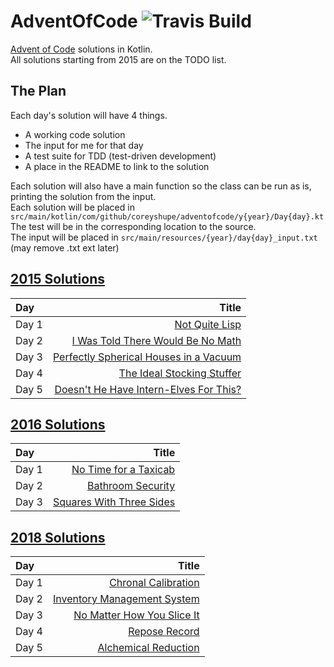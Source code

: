 # AdventOfCode ![Travis Build](https://travis-ci.org/CoreyShupe/AdventOfCode.svg?branch=master)
[Advent of Code](https://adventofcode.com) solutions in Kotlin.<br/>
All solutions starting from 2015 are on the TODO list.<br/>
## The Plan
Each day's solution will have 4 things.
* A working code solution
* The input for me for that day
* A test suite for TDD (test-driven development)
* A place in the README to link to the solution

Each solution will also have a main function so the class can be run as is, printing the solution from the input.<br/>
Each solution will be placed in `src/main/kotlin/com/github/coreyshupe/adventofcode/y{year}/Day{day}.kt`<br/>
The test will be in the corresponding location to the source.<br/>
The input will be placed in `src/main/resources/{year}/day{day}_input.txt` (may remove .txt ext later)
## [2015 Solutions](https://adventofcode.com/2015)
|Day|Title|
|:---|---:|
|Day 1|[Not Quite Lisp](./src/main/kotlin/com/github/coreyshupe/adventofcode/y2015/Day1.kt)|
|Day 2|[I Was Told There Would Be No Math](./src/main/kotlin/com/github/coreyshupe/adventofcode/y2015/Day2.kt)|
|Day 3|[Perfectly Spherical Houses in a Vacuum](./src/main/kotlin/com/github/coreyshupe/adventofcode/y2015/Day3.kt)|
|Day 4|[The Ideal Stocking Stuffer](./src/main/kotlin/com/github/coreyshupe/adventofcode/y2015/Day4.kt)|
|Day 5|[Doesn't He Have Intern-Elves For This?](./src/main/kotlin/com/github/coreyshupe/adventofcode/y2015/Day5.kt)|
## [2016 Solutions](https://adventofcode.com/2016)
|Day|Title|
|:---|---:|
|Day 1|[No Time for a Taxicab](./src/main/kotlin/com/github/coreyshupe/adventofcode/y2016/Day1.kt)|
|Day 2|[Bathroom Security](./src/main/kotlin/com/github/coreyshupe/adventofcode/y2016/Day2.kt)|
|Day 3|[Squares With Three Sides](./src/main/kotlin/com/github/coreyshupe/adventofcode/y2016/Day3.kt)|
## [2018 Solutions](https://adventofcode.com/2018)
|Day|Title|
|:---|---:|
|Day 1|[Chronal Calibration](./src/main/kotlin/com/github/coreyshupe/adventofcode/y2018/Day1.kt)|
|Day 2|[Inventory Management System](./src/main/kotlin/com/github/coreyshupe/adventofcode/y2018/Day2.kt)|
|Day 3|[No Matter How You Slice It](./src/main/kotlin/com/github/coreyshupe/adventofcode/y2018/Day3.kt)|
|Day 4|[Repose Record](./src/main/kotlin/com/github/coreyshupe/adventofcode/y2018/Day4.kt)|
|Day 5|[Alchemical Reduction](./src/main/kotlin/com/github/coreyshupe/adventofcode/y2018/Day5.kt)|